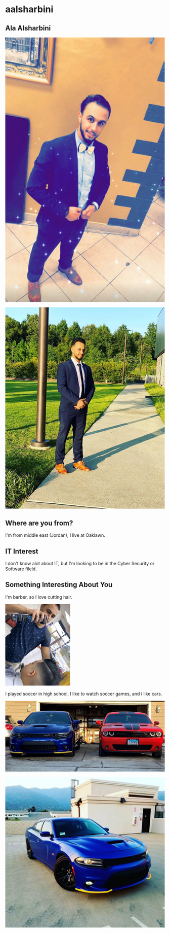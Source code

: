 # aalsharbini

## Ala Alsharbini 

![A](images/al.JPG) 

![A](images/ala.JPG) 


## Where are you from?

I'm from middle east (Jordan), I live at Oaklawn.


## IT Interest

I don't know alot about IT, but I'm looking to be in the Cyber Security or Software fileld.



## Something Interesting About You

I'm barber, so I love cutting hair.

![A](images/cut.jpg)



I played soccer in high school, I like to watch soccer games, and i like cars. 


![A](images/alaa.jpg)


![A](images/carr.jpg)
